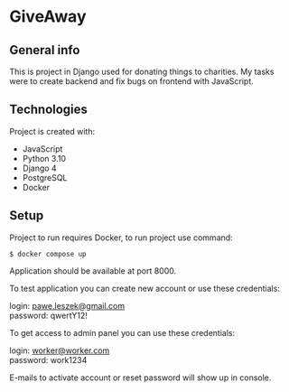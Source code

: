 # GiveAway
## General info
This is project in Django used for donating things to charities. 
My tasks were to create backend and fix bugs on frontend with JavaScript.

## Technologies
Project is created with:
* JavaScript
* Python 3.10 
* Django 4
* PostgreSQL
* Docker

## Setup
Project to run requires Docker,
to run project use command:
```
$ docker compose up
```

Application should be available at port 8000.

To test application you can create new account or use these credentials:

login: pawe.leszek@gmail.com  
password: qwertY12!

To get access to admin panel you can use these credentials:

login: worker@worker.com  
password: work1234

E-mails to activate account or reset password will show up in console.